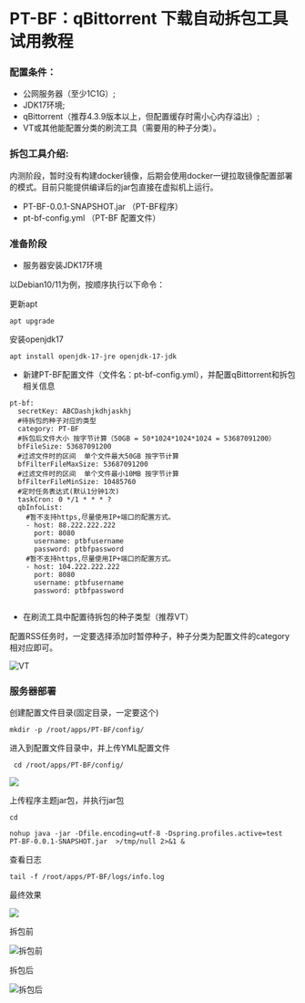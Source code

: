 # PT-BF：qBittorrent 下载自动拆包工具试用教程

### 配置条件：

- 公网服务器（至少1C1G）;
- JDK17环境;
- qBittorrent（推荐4.3.9版本以上，但配置缓存时需小心内存溢出）;
- VT或其他能配置分类的刷流工具（需要用的种子分类）。



### 拆包工具介绍:

内测阶段，暂时没有构建docker镜像，后期会使用docker一键拉取镜像配置部署的模式。目前只能提供编译后的jar包直接在虚拟机上运行。

- PT-BF-0.0.1-SNAPSHOT.jar （PT-BF程序）
- pt-bf-config.yml  （PT-BF 配置文件）



### 准备阶段

- 服务器安装JDK17环境

以Debian10/11为例，按顺序执行以下命令：

更新apt

`apt upgrade`

安装openjdk17

`apt install openjdk-17-jre openjdk-17-jdk`

- 新建PT-BF配置文件（文件名：pt-bf-config.yml），并配置qBittorrent和拆包相关信息

```
pt-bf:
  secretKey: ABCDashjkdhjaskhj
  #待拆包的种子对应的类型
  category: PT-BF
  #拆包后文件大小 按字节计算（50GB = 50*1024*1024*1024 = 53687091200）
  bfFileSize: 53687091200
  #过滤文件时的区间  单个文件最大50GB 按字节计算
  bfFilterFileMaxSize: 53687091200
  #过滤文件时的区间  单个文件最小10MB 按字节计算
  bfFilterFileMinSize: 10485760
  #定时任务表达式(默认1分钟1次)
  taskCron: 0 */1 * * * ?
  qbInfoList:
    #暂不支持https,尽量使用IP+端口的配置方式。
    - host: 88.222.222.222
      port: 8080
      username: ptbfusername
      password: ptbfpassword
    #暂不支持https,尽量使用IP+端口的配置方式。
    - host: 104.222.222.222
      port: 8080
      username: ptbfusername
      password: ptbfpassword
  
```

- 在刷流工具中配置待拆包的种子类型（推荐VT）

配置RSS任务时，一定要选择添加时暂停种子，种子分类为配置文件的category相对应即可。

![VT](https://lijieyao-blog.oss-cn-shenzhen.aliyuncs.com/image-20230430141706179.png)

### 服务器部署

创建配置文件目录(固定目录，一定要这个)

`mkdir -p /root/apps/PT-BF/config/`

进入到配置文件目录中，并上传YML配置文件

` cd /root/apps/PT-BF/config/`

![](https://lijieyao-blog.oss-cn-shenzhen.aliyuncs.com/image-20230430142119873.png)

上传程序主题jar包，并执行jar包

`cd`

`nohup java -jar -Dfile.encoding=utf-8 -Dspring.profiles.active=test PT-BF-0.0.1-SNAPSHOT.jar  >/tmp/null 2>&1 &`

查看日志

`tail -f /root/apps/PT-BF/logs/info.log`

最终效果

![](https://lijieyao-blog.oss-cn-shenzhen.aliyuncs.com/image-20230430142332519.png)

拆包前

![拆包前](https://lijieyao-blog.oss-cn-shenzhen.aliyuncs.com/96790d71de15963dc09938870d5e90f.png)

拆包后

![拆包后](https://lijieyao-blog.oss-cn-shenzhen.aliyuncs.com/af23ea4ca2e224a868b6b95a52113b9.png)
